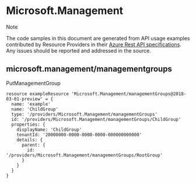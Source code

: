 # Microsoft.Management
  
> [!NOTE]
> The code samples in this document are generated from API usage examples contributed by Resource Providers in their [Azure Rest API specifications](https://github.com/Azure/azure-rest-api-specs). Any issues should be reported and addressed in the source.


## microsoft.management/managementgroups

PutManagementGroup
```bicep
resource exampleResource 'Microsoft.Management/managementGroups@2018-03-01-preview' = {
  name: 'example'
  name: 'ChildGroup'
  type: '/providers/Microsoft.Management/managementGroups'
  id: '/providers/Microsoft.Management/managementGroups/ChildGroup'
  properties: {
    displayName: 'ChildGroup'
    tenantId: '20000000-0000-0000-0000-000000000000'
    details: {
      parent: {
        id: '/providers/Microsoft.Management/managementGroups/RootGroup'
      }
    }
  }
}
```
